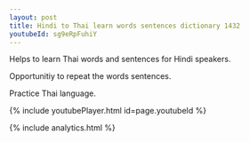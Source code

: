 ```yaml
---
layout: post
title: Hindi to Thai learn words sentences dictionary 1432 
youtubeId: sg9eRpFuhiY
---
```

 
 
Helps to learn Thai words and sentences for Hindi speakers.

Opportunitiy to repeat the words sentences. 

Practice Thai language. 
 
{% include youtubePlayer.html id=page.youtubeId %}
 
 
{% include analytics.html %}